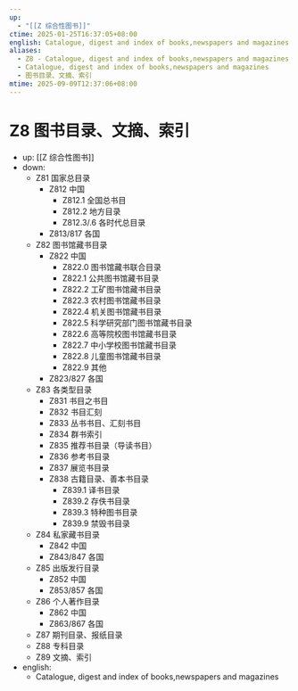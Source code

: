 ```yaml
---
up:
  - "[[Z 综合性图书]]"
ctime: 2025-01-25T16:37:05+08:00
english: Catalogue, digest and index of books,newspapers and magazines
aliases:
  - Z8 - Catalogue, digest and index of books,newspapers and magazines
  - Catalogue, digest and index of books,newspapers and magazines
  - 图书目录、文摘、索引
mtime: 2025-09-09T12:37:06+08:00
---
```


# Z8 图书目录、文摘、索引

- up: [[Z 综合性图书]]
- down:
	- Z81 国家总目录
		- Z812 中国
			- Z812.1 全国总书目
			- Z812.2 地方目录
			- Z812.3/.6 各时代总目录
		- Z813/817 各国
	- Z82 图书馆藏书目录
		- Z822 中国
			- Z822.0 图书馆藏书联合目录
			- Z822.1 公共图书馆藏书目录
			- Z822.2 工矿图书馆藏书目录
			- Z822.3 农村图书馆藏书目录
			- Z822.4 机关图书馆藏书目录
			- Z822.5 科学研究部门图书馆藏书目录
			- Z822.6 高等院校图书馆藏书目录
			- Z822.7 中小学校图书馆藏书目录
			- Z822.8 儿童图书馆藏书目录
			- Z822.9 其他
		- Z823/827 各国
	- Z83 各类型目录
		- Z831 书目之书目
		- Z832 书目汇刻
		- Z833 丛书书目、汇刻书目
		- Z834 群书索引
		- Z835 推荐书目录（导读书目）
		- Z836 参考书目录
		- Z837 展览书目录
		- Z838 古籍目录、善本书目录
			- Z839.1 译书目录
			- Z839.2 存佚书目录
			- Z839.3 特种图书目录
			- Z839.9 禁毁书目录
	- Z84 私家藏书目录
		- Z842 中国
		- Z843/847 各国
	- Z85 出版发行目录
		- Z852 中国
		- Z853/857 各国
	- Z86 个人著作目录
		- Z862 中国
		- Z863/867 各国
	- Z87 期刊目录、报纸目录
	- Z88 专科目录
	- Z89 文摘、索引
- english:
	- Catalogue, digest and index of books,newspapers and magazines

